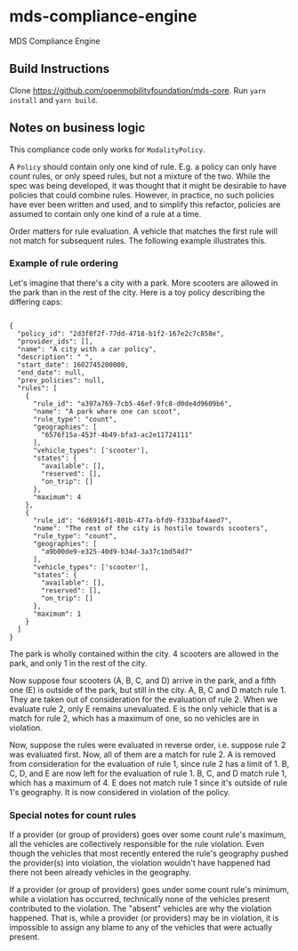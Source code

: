 # mds-compliance-engine

MDS Compliance Engine

## Build Instructions

Clone https://github.com/openmobilityfoundation/mds-core. Run `yarn install` and `yarn build`.

## Notes on business logic

This compliance code only works for `ModalityPolicy`.

A `Policy` should contain only one kind of rule. E.g. a policy can only have count rules, or only speed rules, but not a mixture of the two. While the spec was being developed, it was thought that it might be desirable to have policies that could combine rules. However, in practice, no such policies have ever been written and used, and to simplify this refactor, policies are assumed to contain only one kind of a rule at a time.

Order matters for rule evaluation. A vehicle that matches the first rule will not match for subsequent rules. The following example illustrates this.

### Example of rule ordering

Let's imagine that there's a city with a park. More scooters are allowed in the park than in the rest of the city. Here is a toy policy describing the differing caps:

```

{
  "policy_id": "2d3f8f2f-77dd-4718-b1f2-167e2c7c858e",
  "provider_ids": [],
  "name": "A city with a car policy",
  "description": " ",
  "start_date": 1602745200000,
  "end_date": null,
  "prev_policies": null,
  "rules": [
    {
      "rule_id": "a397a769-7cb5-46ef-9fc8-d0de4d9609b6",
      "name": "A park where one can scoot",
      "rule_type": "count",
      "geographies": [
        "6576f15a-453f-4b49-bfa3-ac2e11724111"
      ],
      "vehicle_types": ['scooter'],
      "states": {
        "available": [],
        "reserved": [],
        "on_trip": []
      },
      "maximum": 4
    },
    {
      "rule_id": "6d6916f1-801b-477a-bfd9-f333baf4aed7",
      "name": "The rest of the city is hostile towards scooters",
      "rule_type": "count",
      "geographies": [
        "a9b00de9-e325-40d9-b34d-3a37c1bd54d7"
      ],
      "vehicle_types": ['scooter'],
      "states": {
        "available": [],
        "reserved": [],
        "on_trip": []
      },
      "maximum": 1
    }
  ]
}
```

The park is wholly contained within the city. 4 scooters are allowed in the park, and only 1 in the rest of the city.

Now suppose four scooters (A, B, C, and D) arrive in the park, and a fifth one (E) is outside of the park, but still in the city. A, B, C and D match rule 1. They are taken out of consideration for the evaluation of rule 2. When we evaluate rule 2, only E remains unevaluated. E is the only vehicle that is a match for rule 2, which has a maximum of one, so no vehicles are in violation.

Now, suppose the rules were evaluated in reverse order, i.e. suppose rule 2 was evaluated first. Now, all of them are a match for rule 2. A is removed from consideration for the evaluation of rule 1, since rule 2 has a limit of 1. B, C, D, and E are now left for the evaluation of rule 1. B, C, and D match rule 1, which has a maximum of 4. E does not match rule 1 since it's outside of rule 1's geography. It is now considered in violation of the policy.

### Special notes for count rules

If a provider (or group of providers) goes over some count rule's maximum, all the vehicles are collectively responsible for the rule violation. Even though the vehicles that most recently entered the rule's geography pushed the provider(s) into violation, the violation wouldn't have happened had there not been already vehicles in the geography.

If a provider (or group of providers) goes under some count rule's minimum, while a violation has occurred, technically none of the vehicles present contributed to the violation. The "absent" vehicles are why the violation happened. That is, while a provider (or providers) may be in violation, it is impossible to assign any blame to any of the vehicles that were actually present.
